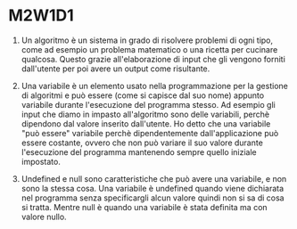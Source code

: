 # M2W1D1

1. Un algoritmo è un sistema in grado di risolvere problemi di ogni tipo, come ad esempio un problema matematico o una ricetta per cucinare qualcosa.
   Questo grazie all'elaborazione di input che gli vengono forniti dall'utente per poi avere un output come risultante.

2. Una variabile è un elemento usato nella programmazione per la gestione di algoritmi e può essere (come si capisce dal suo nome) appunto variabile durante l'esecuzione del programma stesso.
   Ad esempio gli input che diamo in impasto all'algoritmo sono delle variabili, perchè dipendono dal valore inserito dall'utente.
   Ho detto che una variabile "può essere" variabile perchè dipendentemente dall'applicazione può essere costante, ovvero che non può variare il suo valore durante l'esecuzione del programma mantenendo sempre quello iniziale impostato.

3. Undefined e null sono caratteristiche che può avere una variabile, e non sono la stessa cosa.
   Una variabile è undefined quando viene dichiarata nel programma senza specificargli alcun valore quindi non si sa di cosa si tratta.
   Mentre null è quando una variabile è stata definita ma con valore nullo.